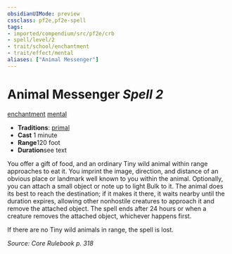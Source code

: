 ```yaml
---
obsidianUIMode: preview
cssclass: pf2e,pf2e-spell
tags:
- imported/compendium/src/pf2e/crb
- spell/level/2
- trait/school/enchantment
- trait/effect/mental
aliases: ["Animal Messenger"]
---
```

# Animal Messenger *Spell 2*   
[enchantment](enchantment.md)  [mental](mental.md)  

- **Traditions**: [primal](primal.md)
- **Cast** 1 minute 
- **Range**120 foot
- **Duration**see text

You offer a gift of food, and an ordinary Tiny wild animal within range approaches to eat it. You imprint the image, direction, and distance of an obvious place or landmark well known to you within the animal. Optionally, you can attach a small object or note up to light Bulk to it. The animal does its best to reach the destination; if it makes it there, it waits nearby until the duration expires, allowing other nonhostile creatures to approach it and remove the attached object. The spell ends after 24 hours or when a creature removes the attached object, whichever happens first.

If there are no Tiny wild animals in range, the spell is lost.

*Source: Core Rulebook p. 318*